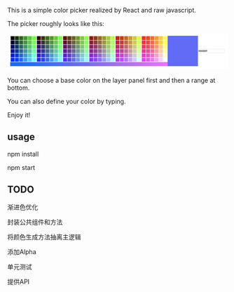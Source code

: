This is a simple color picker realized by React and raw javascript.

The picker roughly looks like this:

![image](https://github.com/yukirang/color-picker/blob/master/src/picker.png)

You can choose a base color on the layer panel first and then a range at bottom.

You can also define your color by typing.

Enjoy it!


## usage

npm install 

npm start

## TODO

渐进色优化

封装公共组件和方法

将颜色生成方法抽离主逻辑

添加Alpha

单元测试

提供API

